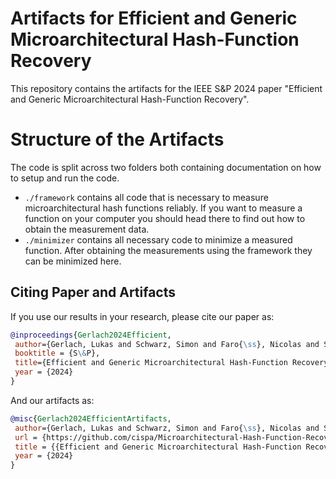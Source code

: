 # Artifacts for Efficient and Generic Microarchitectural Hash-Function Recovery
This repository contains the artifacts for the IEEE S&P 2024 paper "Efficient and Generic Microarchitectural Hash-Function Recovery".

# Structure of the Artifacts
The code is split across two folders both containing documentation on how to setup and run the code. 
- `./framework` contains all code that is necessary to measure microarchitectural hash functions reliably. If you want to measure a function on your computer you should head there to find out how to obtain the measurement data.
- `./minimizer` contains all necessary code to minimize a measured function. After obtaining the measurements using the framework they can be minimized here. 

## Citing Paper and Artifacts
If you use our results in your research, please cite our paper as:
```bibtex
@inproceedings{Gerlach2024Efficient,
 author={Gerlach, Lukas and Schwarz, Simon and Faro{\ss}, Nicolas and Schwarz, Michael},
 booktitle = {S\&P},
 title={Efficient and Generic Microarchitectural Hash-Function Recovery},
 year = {2024}
}

```
And our artifacts as:
```bibtex
@misc{Gerlach2024EfficientArtifacts,
 author={Gerlach, Lukas and Schwarz, Simon and Faro{\ss}, Nicolas and Schwarz, Michael},
 url = {https://github.com/cispa/Microarchitectural-Hash-Function-Recovery}
 title = {{Efficient and Generic Microarchitectural Hash-Function Recovery Artifact Repository}},
 year = {2024}
}
```
